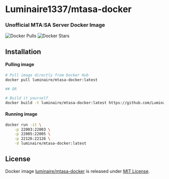 # Luminaire1337/mtasa-docker
### Unofficial MTA:SA Server Docker Image
![Docker Pulls](https://img.shields.io/docker/pulls/luminaire/mtasa-docker)
![Docker Stars](https://img.shields.io/docker/stars/luminaire/mtasa-docker)

## Installation
#### Pulling image
```bash
# Pull image directly from Docker Hub
docker pull luminaire/mtasa-docker:latest

## OR

# Build it yourself
docker build -t luminaire/mtasa-docker:latest https://github.com/Luminaire1337/mtasa-docker.git
```
#### Running image
```bash
docker run -it \
	-p 22003:22003 \
	-p 22005:22005 \
	-p 22126:22126 \
	-d luminaire/mtasa-docker:latest
```

## License
Docker image [luminaire/mtasa-docker](https://hub.docker.com/r/luminaire/mtasa-docker) is released under [MIT License](https://github.com/Luminaire1337/mtasa-docker/blob/main/LICENSE).